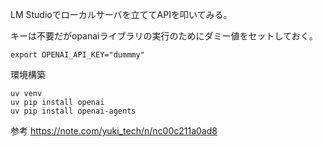 LM Studioでローカルサーバを立ててAPIを叩いてみる。

キーは不要だがopanaiライブラリの実行のためにダミー値をセットしておく。
```
export OPENAI_API_KEY="dummmy"
```

環境構築
```
uv venv
uv pip install openai
uv pip install openai-agents 
```

参考
https://note.com/yuki_tech/n/nc00c211a0ad8
